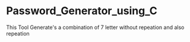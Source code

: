 # Password_Generator_using_C
This Tool Generate's a combination of 7 letter without repeation and also repeation
